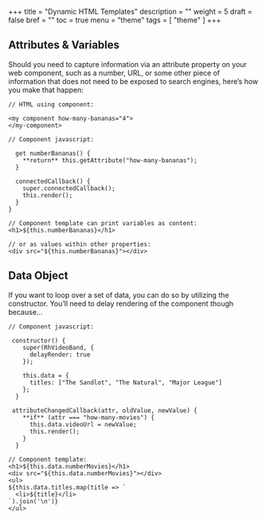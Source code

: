 +++
title = "Dynamic HTML Templates"
description = ""
weight = 5
draft = false
bref = ""
toc = true
menu = "theme"
tags = [ "theme" ]
+++



## Attributes & Variables

Should you need to capture information via an attribute property on your web component, such as a number, URL, or some other piece of information that does not need to be exposed to search engines, here’s how you make that happen:

```
// HTML using component:

<my component how-many-bananas="4">
</my-component>
```
```
// Component javascript:

  get numberBananas() {
    **return** this.getAttribute("how-many-bananas");
  }

  connectedCallback() {
    super.connectedCallback();
    this.render();
  }
}
```
```
// Component template can print variables as content:
<h1>${this.numberBananas}</h1>

// or as values within other properties:
<div src="${this.numberBananas}"></div>
```

## Data Object

If you want to loop over a set of data, you can do so by utilizing the constructor. You’ll need to delay rendering of the component though because...

```
// Component javascript:

 constructor() {
    super(RhVideoBand, {
      delayRender: true
    });

    this.data = {
      titles: ["The Sandlot", "The Natural", "Major League"]
    };
  }

 attributeChangedCallback(attr, oldValue, newValue) {
    **if** (attr === "how-many-movies") {
      this.data.videoUrl = newValue;
      this.render();
    }
  }
```
```
// Component template:
<h1>${this.data.numberMovies}</h1>
<div src="${this.data.numberMovies}"></div>
<ul>
${this.data.titles.map(title => `
  <li>${title}</li>
`).join('\n')}
</ul>
```